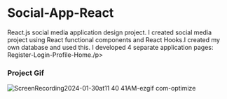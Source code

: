 <h1>Social-App-React</h1>

<p>React.js social media application design project. I created social media project using React functional components and React Hooks.I created my own database and used this. I developed 4 separate application pages: Register-Login-Profile-Home./p>

<h3>Project Gif</h3>



![ScreenRecording2024-01-30at11 40 41AM-ezgif com-optimize](https://github.com/nazanyilmaz/Social-App-React/assets/147782488/8f6941bc-5ab0-4611-8bde-6794143556e4)
